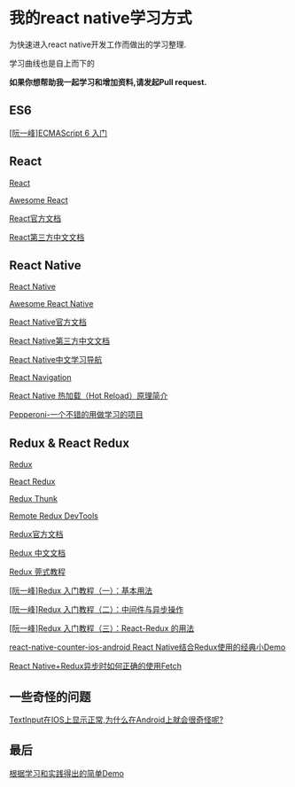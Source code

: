 # 我的react native学习方式
为快速进入react native开发工作而做出的学习整理.

学习曲线也是自上而下的

**如果你想帮助我一起学习和增加资料,请发起Pull request.**

## ES6

[[阮一峰]ECMAScript 6 入门](http://es6.ruanyifeng.com/)

## React 

[React](https://github.com/facebook/react)

[Awesome React](https://github.com/enaqx/awesome-react)

[React官方文档](https://facebook.github.io/react/docs/hello-world.html)

[React第三方中文文档](http://reactjs.cn/react/docs/getting-started-zh-CN.html)

## React Native

[React Native](https://github.com/facebook/react-native)

[Awesome React Native](https://github.com/jondot/awesome-react-native)

[React Native官方文档](https://facebook.github.io/react-native/docs/getting-started.html)

[React Native第三方中文文档](https://reactnative.cn/)

[React Native中文学习导航](https://github.com/reactnativecn/react-native-guide)

[React Navigation](https://reactnavigation.org/)

[React Native 热加载（Hot Reload）原理简介](http://www.jianshu.com/p/1fa6e9c0799f)

[Pepperoni-一个不错的用做学习的项目](https://github.com/futurice/pepperoni-app-kit)

## Redux & React Redux

[Redux](https://github.com/reactjs/redux)

[React Redux](https://github.com/reactjs/react-redux)

[Redux Thunk](https://github.com/gaearon/redux-thunk)

[Remote Redux DevTools](https://github.com/zalmoxisus/remote-redux-devtools)

[Redux官方文档](http://redux.js.org/)

[Redux 中文文档](http://cn.redux.js.org/)

[Redux 莞式教程](https://github.com/kenberkeley/redux-simple-tutorial)

[[阮一峰]Redux 入门教程（一）：基本用法](http://www.ruanyifeng.com/blog/2016/09/redux_tutorial_part_one_basic_usages.html)

[[阮一峰]Redux 入门教程（二）：中间件与异步操作](http://www.ruanyifeng.com/blog/2016/09/redux_tutorial_part_two_async_operations.html)

[[阮一峰]Redux 入门教程（三）：React-Redux 的用法](http://www.ruanyifeng.com/blog/2016/09/redux_tutorial_part_three_react-redux.html)

[react-native-counter-ios-android React Native结合Redux使用的经典小Demo](https://github.com/chentsulin/react-native-counter-ios-android)

[React Native+Redux异步时如何正确的使用Fetch](http://stackoverflow.com/questions/39813984/how-to-fetch-data-through-api-in-redux)

## 一些奇怪的问题

[TextInput在IOS上显示正常,为什么在Android上就会很奇怪呢?](http://stackoverflow.com/questions/37878613/react-native-textinput-displays-wrong-when-changing-height-on-android/37882782)

## 最后

[根据学习和实践得出的简单Demo](https://github.com/vvvsrx/random_look_up)
